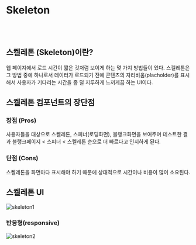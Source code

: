 # Skeleton  
 <br />
 <br />
 
## 스켈레톤 (Skeleton)이란?
웹 페이지에서 로드 시간이 짧은 것처럼 보이게 하는 몇 가지 방법들이 있다.
스켈레톤은 그 방법 중에 하나로서 데이터가 로드되기 전에 콘텐츠의 자리비움(placholder)를 표시해서 사용자가 기다리는 시간을 좀 덜 지루하게 느끼게끔 하는 UI이다.
## 스켈레톤 컴포넌트의 장단점
### 장점 (Pros)
사용자들을 대상으로 스켈레톤, 스피너(로딩화면), 블랭크화면을 보여주며 테스트한 결과
블랭크페이지 < 스피너 < 스켈레톤 순으로 더 빠르다고 인지하게 된다.

### 단점 (Cons)
스켈레톤을 화면마다 표시해야 하기 때문에 상대적으로 시간이나 비용이 많이 소요된다.


## 스켈레톤 UI
![skeleton1](https://user-images.githubusercontent.com/80311884/143565375-2aa0cc27-8bb2-45e1-8073-add320395d79.gif)
### 반응형(responsive)
![skeleton2](https://user-images.githubusercontent.com/80311884/143567563-faa9a4b1-4e0c-44d2-a8df-a24281f4ed1b.gif)
